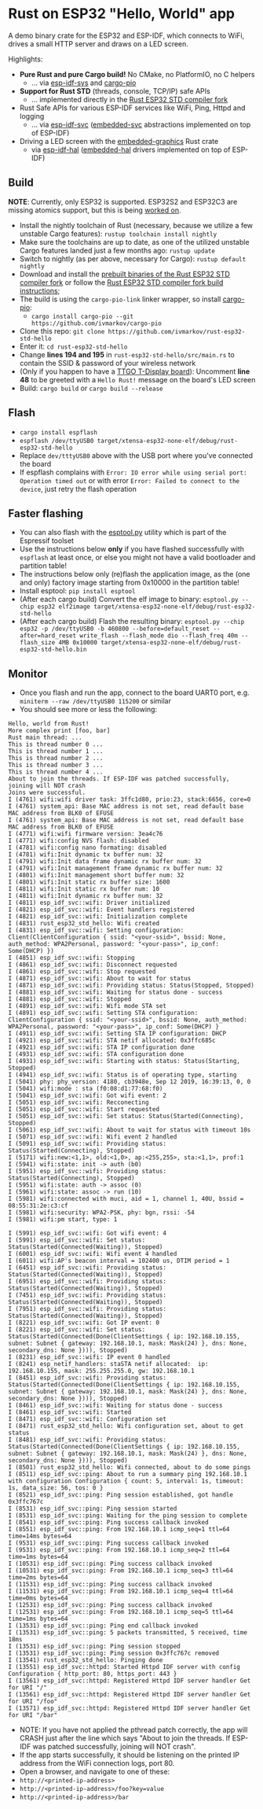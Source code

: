 # Rust on ESP32 "Hello, World" app

A demo binary crate for the ESP32 and ESP-IDF, which connects to WiFi, drives a small HTTP server and draws on a LED screen.

Highlights:
* **Pure Rust and pure Cargo build!** No CMake, no PlatformIO, no C helpers
  * ... via [esp-idf-sys](https://github.com/ivmarkov/esp-idf-sys) and [cargo-pio](https://github.com/ivmarkov/cargo-pio)
* **Support for Rust STD** (threads, console, TCP/IP) safe APIs
  * ... implemented directly in the [Rust ESP32 STD compiler fork](https://github.com/ivmarkov/rus)
* Rust Safe APIs for various ESP-IDF services like WiFi, Ping, Httpd and logging
  * ... via [esp-idf-svc](https://github.com/ivmarkov/esp-idf-svc) ([embedded-svc](https://github.com/ivmarkov/embedded-svc) abstractions implemented on top of ESP-IDF)
* Driving a LED screen with the [embedded-graphics](https://github.com/embedded-graphics/embedded-graphics) Rust crate
  * via [esp-idf-hal](https://github.com/ivmarkov/esp-idf-hal) ([embedded-hal](https://github.com/rust-embedded/embedded-hal) drivers implemented on top of ESP-IDF)

## Build

**NOTE**: Currently, only ESP32 is supported. ESP32S2 and ESP32C3 are missing atomics support, but this is being [worked on](https://github.com/espressif/rust-esp32-example/issues/3).

* Install the nightly toolchain of Rust (necessary, because we utilize a few unstable Cargo features): ```rustup toolchain install nightly```
* Make sure the toolchains are up to date, as one of the utilized unstable Cargo features landed just a few months ago: ```rustup update```
* Switch to nightly (as per above, necessary for Cargo): ```rustup default nightly```
* Download and install the [prebuilt binaries of the Rust ESP32 STD compiler fork](https://github.com/espressif/rust-esp32-example/blob/main/docs/rust-on-xtensa.md) or follow the [Rust ESP32 STD compiler fork build instructions](https://github.com/ivmarkov/rust);
* The build is using the `cargo-pio-link` linker wrapper, so install [cargo-pio](https://github.com/ivmarkov/cargo-pio):
  * ```cargo install cargo-pio --git https://github.com/ivmarkov/cargo-pio```
* Clone this repo: ```git clone https://github.com/ivmarkov/rust-esp32-std-hello```
* Enter it: ```cd rust-esp32-std-hello```
* Change **lines 194 and 195** in `rust-esp32-std-hello/src/main.rs` to contain the SSID & password of your wireless network
* (Only if you happen to have a [TTGO T-Display board](http://www.lilygo.cn/prod_view.aspx?TypeId=50033&Id=1126&FId=t3:50033:3)): Uncomment **line 48** to be greeted with a `Hello Rust!` message on the board's LED screen
* Build: ```cargo build``` or ```cargo build --release```

## Flash

* ```cargo install espflash```
* ```espflash /dev/ttyUSB0 target/xtensa-esp32-none-elf/debug/rust-esp32-std-hello```
* Replace `dev/tttyUSB0` above with the USB port where you've connected the board
* If espflash complains with `Error: IO error while using serial port: Operation timed out` or with error `Error: Failed to connect to the device`, just retry the flash operation

## Faster flashing

* You can also flash with the [esptool.py]() utility which is part of the Espressif toolset
* Use the instructions below **only** if you have flashed successfully with `espflash` at least once, or else you might not have a valid bootloader and partition table!
* The instructions below only (re)flash the application image, as the (one and only) factory image starting from 0x10000 in the partition table!
* Install esptool: ```pip install esptool```
* (After each cargo build) Convert the elf image to binary: ```esptool.py --chip esp32 elf2image target/xtensa-esp32-none-elf/debug/rust-esp32-std-hello```
* (After each cargo build) Flash the resulting binary: ```esptool.py --chip esp32 -p /dev/ttyUSB0 -b 460800 --before=default_reset --after=hard_reset write_flash --flash_mode dio --flash_freq 40m --flash_size 4MB 0x10000 target/xtensa-esp32-none-elf/debug/rust-esp32-std-hello.bin```

## Monitor

* Once you flash and run the app, connect to the board UART0 port, e.g. ```miniterm --raw /dev/ttyUSB0 115200``` or similar
* You should see more or less the following:

```
Hello, world from Rust!
More complex print [foo, bar]
Rust main thread: ...
This is thread number 0 ...
This is thread number 1 ...
This is thread number 2 ...
This is thread number 3 ...
This is thread number 4 ...
About to join the threads. If ESP-IDF was patched successfully, joining will NOT crash
Joins were successful.
I (4761) wifi:wifi driver task: 3ffc1d80, prio:23, stack:6656, core=0
I (4761) system_api: Base MAC address is not set, read default base MAC address from BLK0 of EFUSE
I (4761) system_api: Base MAC address is not set, read default base MAC address from BLK0 of EFUSE
I (4771) wifi:wifi firmware version: 3ea4c76
I (4771) wifi:config NVS flash: disabled
I (4781) wifi:config nano formating: disabled
I (4781) wifi:Init dynamic tx buffer num: 32
I (4791) wifi:Init data frame dynamic rx buffer num: 32
I (4791) wifi:Init management frame dynamic rx buffer num: 32
I (4801) wifi:Init management short buffer num: 32
I (4801) wifi:Init static rx buffer size: 1600
I (4811) wifi:Init static rx buffer num: 10
I (4811) wifi:Init dynamic rx buffer num: 32
I (4811) esp_idf_svc::wifi: Driver initialized
I (4821) esp_idf_svc::wifi: Event handlers registered
I (4821) esp_idf_svc::wifi: Initialization complete
I (4831) rust_esp32_std_hello: Wifi created
I (4831) esp_idf_svc::wifi: Setting configuration: Client(ClientConfiguration { ssid: "<your-ssid>", bssid: None, auth_method: WPA2Personal, password: "<your-pass>", ip_conf: Some(DHCP) })
I (4851) esp_idf_svc::wifi: Stopping
I (4861) esp_idf_svc::wifi: Disconnect requested
I (4861) esp_idf_svc::wifi: Stop requested
I (4871) esp_idf_svc::wifi: About to wait for status
I (4871) esp_idf_svc::wifi: Providing status: Status(Stopped, Stopped)
I (4881) esp_idf_svc::wifi: Waiting for status done - success
I (4881) esp_idf_svc::wifi: Stopped
I (4891) esp_idf_svc::wifi: Wifi mode STA set
I (4891) esp_idf_svc::wifi: Setting STA configuration: ClientConfiguration { ssid: "<your-ssid>", bssid: None, auth_method: WPA2Personal, password: "<your-pass>", ip_conf: Some(DHCP) }
I (4911) esp_idf_svc::wifi: Setting STA IP configuration: DHCP
I (4921) esp_idf_svc::wifi: STA netif allocated: 0x3ffc685c
I (4921) esp_idf_svc::wifi: STA IP configuration done
I (4931) esp_idf_svc::wifi: STA configuration done
I (4931) esp_idf_svc::wifi: Starting with status: Status(Starting, Stopped)
I (4941) esp_idf_svc::wifi: Status is of operating type, starting
I (5041) phy: phy_version: 4180, cb3948e, Sep 12 2019, 16:39:13, 0, 0
I (5041) wifi:mode : sta (f0:08:d1:77:68:f0)
I (5041) esp_idf_svc::wifi: Got wifi event: 2
I (5051) esp_idf_svc::wifi: Recconecting
I (5051) esp_idf_svc::wifi: Start requested
I (5051) esp_idf_svc::wifi: Set status: Status(Started(Connecting), Stopped)
I (5061) esp_idf_svc::wifi: About to wait for status with timeout 10s
I (5071) esp_idf_svc::wifi: Wifi event 2 handled
I (5091) esp_idf_svc::wifi: Providing status: Status(Started(Connecting), Stopped)
I (5171) wifi:new:<1,1>, old:<1,0>, ap:<255,255>, sta:<1,1>, prof:1
I (5941) wifi:state: init -> auth (b0)
I (5951) esp_idf_svc::wifi: Providing status: Status(Started(Connecting), Stopped)
I (5951) wifi:state: auth -> assoc (0)
I (5961) wifi:state: assoc -> run (10)
I (5981) wifi:connected with muci, aid = 1, channel 1, 40U, bssid = 08:55:31:2e:c3:cf
I (5981) wifi:security: WPA2-PSK, phy: bgn, rssi: -54
I (5981) wifi:pm start, type: 1

I (5991) esp_idf_svc::wifi: Got wifi event: 4
I (5991) esp_idf_svc::wifi: Set status: Status(Started(Connected(Waiting)), Stopped)
I (6001) esp_idf_svc::wifi: Wifi event 4 handled
I (6011) wifi:AP's beacon interval = 102400 us, DTIM period = 1
I (6451) esp_idf_svc::wifi: Providing status: Status(Started(Connected(Waiting)), Stopped)
I (6951) esp_idf_svc::wifi: Providing status: Status(Started(Connected(Waiting)), Stopped)
I (7451) esp_idf_svc::wifi: Providing status: Status(Started(Connected(Waiting)), Stopped)
I (7951) esp_idf_svc::wifi: Providing status: Status(Started(Connected(Waiting)), Stopped)
I (8221) esp_idf_svc::wifi: Got IP event: 0
I (8221) esp_idf_svc::wifi: Set status: Status(Started(Connected(Done(ClientSettings { ip: 192.168.10.155, subnet: Subnet { gateway: 192.168.10.1, mask: Mask(24) }, dns: None, secondary_dns: None }))), Stopped)
I (8231) esp_idf_svc::wifi: IP event 0 handled
I (8241) esp_netif_handlers: staSTA netif allocated:  ip: 192.168.10.155, mask: 255.255.255.0, gw: 192.168.10.1
I (8451) esp_idf_svc::wifi: Providing status: Status(Started(Connected(Done(ClientSettings { ip: 192.168.10.155, subnet: Subnet { gateway: 192.168.10.1, mask: Mask(24) }, dns: None, secondary_dns: None }))), Stopped)
I (8461) esp_idf_svc::wifi: Waiting for status done - success
I (8461) esp_idf_svc::wifi: Started
I (8471) esp_idf_svc::wifi: Configuration set
I (8471) rust_esp32_std_hello: Wifi configuration set, about to get status
I (8481) esp_idf_svc::wifi: Providing status: Status(Started(Connected(Done(ClientSettings { ip: 192.168.10.155, subnet: Subnet { gateway: 192.168.10.1, mask: Mask(24) }, dns: None, secondary_dns: None }))), Stopped)
I (8501) rust_esp32_std_hello: Wifi connected, about to do some pings
I (8511) esp_idf_svc::ping: About to run a summary ping 192.168.10.1 with configuration Configuration { count: 5, interval: 1s, timeout: 1s, data_size: 56, tos: 0 }
I (8521) esp_idf_svc::ping: Ping session established, got handle 0x3ffc767c
I (8531) esp_idf_svc::ping: Ping session started
I (8531) esp_idf_svc::ping: Waiting for the ping session to complete
I (8541) esp_idf_svc::ping: Ping success callback invoked
I (8551) esp_idf_svc::ping: From 192.168.10.1 icmp_seq=1 ttl=64 time=14ms bytes=64
I (9531) esp_idf_svc::ping: Ping success callback invoked
I (9531) esp_idf_svc::ping: From 192.168.10.1 icmp_seq=2 ttl=64 time=1ms bytes=64
I (10531) esp_idf_svc::ping: Ping success callback invoked
I (10531) esp_idf_svc::ping: From 192.168.10.1 icmp_seq=3 ttl=64 time=2ms bytes=64
I (11531) esp_idf_svc::ping: Ping success callback invoked
I (11531) esp_idf_svc::ping: From 192.168.10.1 icmp_seq=4 ttl=64 time=0ms bytes=64
I (12531) esp_idf_svc::ping: Ping success callback invoked
I (12531) esp_idf_svc::ping: From 192.168.10.1 icmp_seq=5 ttl=64 time=1ms bytes=64
I (13531) esp_idf_svc::ping: Ping end callback invoked
I (13531) esp_idf_svc::ping: 5 packets transmitted, 5 received, time 18ms
I (13531) esp_idf_svc::ping: Ping session stopped
I (13531) esp_idf_svc::ping: Ping session 0x3ffc767c removed
I (13541) rust_esp32_std_hello: Pinging done
I (13551) esp_idf_svc::httpd: Started Httpd IDF server with config Configuration { http_port: 80, https_port: 443 }
I (13561) esp_idf_svc::httpd: Registered Httpd IDF server handler Get for URI "/"
I (13561) esp_idf_svc::httpd: Registered Httpd IDF server handler Get for URI "/foo"
I (13571) esp_idf_svc::httpd: Registered Httpd IDF server handler Get for URI "/bar"
```

* NOTE: If you have not applied the pthread patch correctly, the app will CRASH just after the line which says "About to join the threads. If ESP-IDF was patched successfully, joining will NOT crash".
* If the app starts successfully, it should be listening on the printed IP address from the WiFi connection logs, port 80.
* Open a browser, and navigate to one of these:
* `http://<printed-ip-address>`
* `http://<printed-ip-address>/foo?key=value`
* `http://<printed-ip-address>/bar`
